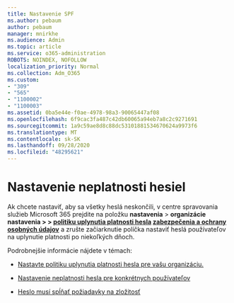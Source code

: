 ```yaml
---
title: Nastavenie SPF
ms.author: pebaum
author: pebaum
manager: mnirkhe
ms.audience: Admin
ms.topic: article
ms.service: o365-administration
ROBOTS: NOINDEX, NOFOLLOW
localization_priority: Normal
ms.collection: Adm_O365
ms.custom:
- "309"
- "565"
- "1100002"
- "1100003"
ms.assetid: 0ba5e44e-f0ae-4978-98a3-90065447af08
ms.openlocfilehash: 6f9cac3fa487c42db60065a94eb7a8c2c9271691
ms.sourcegitcommit: 1a9c59ae8d8c88dc53101881534670624a9973f6
ms.translationtype: MT
ms.contentlocale: sk-SK
ms.lasthandoff: 09/28/2020
ms.locfileid: "48295621"
---
```

# <a name="set-passwords-to-never-expire"></a>Nastavenie neplatnosti hesiel

Ak chcete nastaviť, aby sa všetky heslá neskončili, v centre spravovania služieb Microsoft 365 prejdite na položku **nastavenia**  >  **organizácie nastavenia >  >  [politiku uplynutia platnosti hesla](https://portal.microsoft.com/Adminportal/Home#/Settings/SecurityPrivacy/:/Settings/L1/PasswordPolicy) [zabezpečenia a ochrany osobných údajov](https://portal.office.com/adminportal/home#/settings/security)** a zrušte začiarknutie políčka nastaviť heslá používateľov na uplynutie platnosti po niekoľkých dňoch.
  
Podrobnejšie informácie nájdete v témach:

- [Nastavte politiku uplynutia platnosti hesla pre vašu organizáciu.](https://docs.microsoft.com/microsoft-365/admin/manage/set-password-expiration-policy)
  
- [Nastavenie neplatnosti hesla pre konkrétnych používateľov](https://docs.microsoft.com/microsoft-365/admin/add-users/set-password-to-never-expire)

- [Heslo musí spĺňať požiadavky na zložitosť](https://docs.microsoft.com/windows/security/threat-protection/security-policy-settings/password-must-meet-complexity-requirements)
  